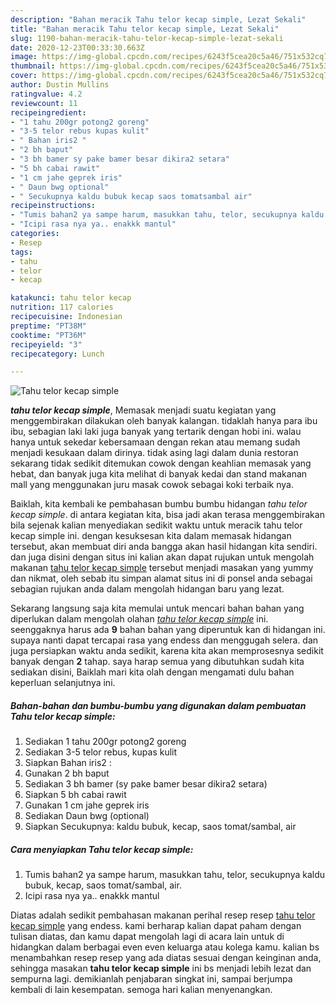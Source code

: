 ```yaml
---
description: "Bahan meracik Tahu telor kecap simple, Lezat Sekali"
title: "Bahan meracik Tahu telor kecap simple, Lezat Sekali"
slug: 1190-bahan-meracik-tahu-telor-kecap-simple-lezat-sekali
date: 2020-12-23T00:33:30.663Z
image: https://img-global.cpcdn.com/recipes/6243f5cea20c5a46/751x532cq70/tahu-telor-kecap-simple-foto-resep-utama.jpg
thumbnail: https://img-global.cpcdn.com/recipes/6243f5cea20c5a46/751x532cq70/tahu-telor-kecap-simple-foto-resep-utama.jpg
cover: https://img-global.cpcdn.com/recipes/6243f5cea20c5a46/751x532cq70/tahu-telor-kecap-simple-foto-resep-utama.jpg
author: Dustin Mullins
ratingvalue: 4.2
reviewcount: 11
recipeingredient:
- "1 tahu 200gr potong2 goreng"
- "3-5 telor rebus kupas kulit"
- " Bahan iris2 "
- "2 bh baput"
- "3 bh bamer sy pake bamer besar dikira2 setara"
- "5 bh cabai rawit"
- "1 cm jahe geprek iris"
- " Daun bwg optional"
- " Secukupnya kaldu bubuk kecap saos tomatsambal air"
recipeinstructions:
- "Tumis bahan2 ya sampe harum, masukkan tahu, telor, secukupnya kaldu bubuk, kecap, saos tomat/sambal, air."
- "Icipi rasa nya ya.. enakkk mantul"
categories:
- Resep
tags:
- tahu
- telor
- kecap

katakunci: tahu telor kecap 
nutrition: 117 calories
recipecuisine: Indonesian
preptime: "PT38M"
cooktime: "PT36M"
recipeyield: "3"
recipecategory: Lunch

---
```



![Tahu telor kecap simple](https://img-global.cpcdn.com/recipes/6243f5cea20c5a46/751x532cq70/tahu-telor-kecap-simple-foto-resep-utama.jpg)

<b><i>tahu telor kecap simple</i></b>, Memasak menjadi suatu kegiatan yang menggembirakan dilakukan oleh banyak kalangan. tidaklah hanya para ibu ibu, sebagian laki laki juga banyak yang tertarik dengan hobi ini. walau hanya untuk sekedar kebersamaan dengan rekan atau memang sudah menjadi kesukaan dalam dirinya. tidak asing lagi dalam dunia restoran sekarang tidak sedikit ditemukan cowok dengan keahlian memasak yang hebat, dan banyak juga kita melihat di banyak kedai dan stand makanan mall yang menggunakan juru masak cowok sebagai koki terbaik nya.

Baiklah, kita kembali ke pembahasan bumbu bumbu hidangan <i>tahu telor kecap simple</i>. di antara kegiatan kita, bisa jadi akan terasa menggembirakan bila sejenak kalian menyediakan sedikit waktu untuk meracik tahu telor kecap simple ini. dengan kesuksesan kita dalam memasak hidangan tersebut, akan membuat diri anda bangga akan hasil hidangan kita sendiri. dan juga disini dengan situs ini kalian akan dapat rujukan untuk mengolah makanan <u>tahu telor kecap simple</u> tersebut menjadi masakan yang yummy dan nikmat, oleh sebab itu simpan alamat situs ini di ponsel anda sebagai sebagian rujukan anda dalam mengolah hidangan baru yang lezat.




Sekarang langsung saja kita memulai untuk mencari bahan bahan yang diperlukan dalam mengolah olahan <u><i>tahu telor kecap simple</i></u> ini. seenggaknya harus ada <b>9</b> bahan bahan yang diperuntuk kan di hidangan ini. supaya nanti dapat tercapai rasa yang endess dan menggugah selera. dan juga persiapkan waktu anda sedikit, karena kita akan memprosesnya sedikit banyak dengan <b>2</b> tahap. saya harap semua yang dibutuhkan sudah kita sediakan disini, Baiklah mari kita olah dengan mengamati dulu bahan keperluan selanjutnya ini.

<!--inarticleads1-->

##### Bahan-bahan dan bumbu-bumbu yang digunakan dalam pembuatan Tahu telor kecap simple:

1. Sediakan 1 tahu 200gr potong2 goreng
1. Sediakan 3-5 telor rebus, kupas kulit
1. Siapkan  Bahan iris2 :
1. Gunakan 2 bh baput
1. Sediakan 3 bh bamer (sy pake bamer besar dikira2 setara)
1. Siapkan 5 bh cabai rawit
1. Gunakan 1 cm jahe geprek iris
1. Sediakan  Daun bwg (optional)
1. Siapkan  Secukupnya: kaldu bubuk, kecap, saos tomat/sambal, air




<!--inarticleads2-->

##### Cara menyiapkan Tahu telor kecap simple:

1. Tumis bahan2 ya sampe harum, masukkan tahu, telor, secukupnya kaldu bubuk, kecap, saos tomat/sambal, air.
1. Icipi rasa nya ya.. enakkk mantul




Diatas adalah sedikit pembahasan makanan perihal resep resep <u>tahu telor kecap simple</u> yang endess. kami berharap kalian dapat paham dengan tulisan diatas, dan kamu dapat mengolah lagi di acara lain untuk di hidangkan dalam berbagai even even keluarga atau kolega kamu. kalian bs menambahkan resep resep yang ada diatas sesuai dengan keinginan anda, sehingga masakan <b>tahu telor kecap simple</b> ini bs menjadi lebih lezat dan sempurna lagi. demikianlah penjabaran singkat ini, sampai berjumpa kembali di lain kesempatan. semoga hari kalian menyenangkan.
